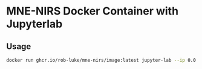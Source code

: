 # MNE-NIRS Docker Container with Jupyterlab

## Usage

```bash
docker run ghcr.io/rob-luke/mne-nirs/image:latest jupyter-lab --ip 0.0.0.0
```
